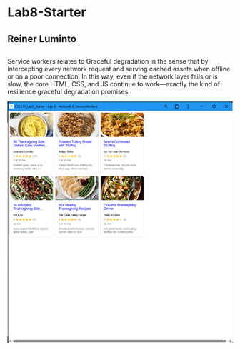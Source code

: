 # Lab8-Starter
## Reiner Luminto
## 

 Service workers relates to Graceful degradation in the sense that by intercepting every network request and serving cached assets when offline or on a poor connection. In this way, even if the network layer fails or is slow, the core HTML, CSS, and JS continue to work—exactly the kind of resilience graceful degradation promises.


![PWA Screenshot](pwa.png)